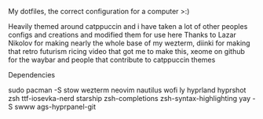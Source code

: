 My dotfiles, the correct configuration for a computer >:)

Heavily themed around catppuccin and i have taken a lot of other peoples configs and creations and modified them for use here
Thanks to Lazar Nikolov for making nearly the whole base of my wezterm, diinki for making that retro futurism ricing video that got me to make this, xeome on github for the waybar and people that contribute to catppuccin themes

Dependencies

sudo pacman -S stow wezterm neovim nautilus wofi ly hyprland hyprshot zsh ttf-iosevka-nerd starship zsh-completions zsh-syntax-highlighting
yay -S swww ags-hyprpanel-git
